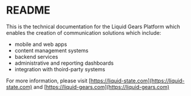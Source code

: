 # README

This is the technical documentation for the Liquid Gears Platform which enables the creation of communication solutions which include:

* mobile and web apps
* content management systems
* backend services
* administrative and reporting dashboards
* integration with thoird-party systems

For more information, please visit [https://liquid-state.com](https://liquid-state.com) and [https://liquid-gears.com](https://liquid-gears.com)


